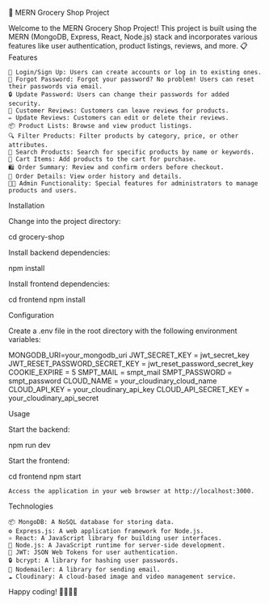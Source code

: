 🛒 MERN Grocery Shop Project

Welcome to the MERN Grocery Shop Project! This project is built using the MERN (MongoDB, Express, React, Node.js) stack and incorporates various features like user authentication, product listings, reviews, and more.
📋 Features

    🚀 Login/Sign Up: Users can create accounts or log in to existing ones.
    🔐 Forgot Password: Forgot your password? No problem! Users can reset their passwords via email.
    🔒 Update Password: Users can change their passwords for added security.
    📝 Customer Reviews: Customers can leave reviews for products.
    ✏ Update Reviews: Customers can edit or delete their reviews.
    📦 Product Lists: Browse and view product listings.
    🔍 Filter Products: Filter products by category, price, or other attributes.
    🔎 Search Products: Search for specific products by name or keywords.
    🛒 Cart Items: Add products to the cart for purchase.
    🛍 Order Summary: Review and confirm orders before checkout.
    📄 Order Details: View order history and details.
    👨‍💼 Admin Functionality: Special features for administrators to manage products and users.

Installation


Change into the project directory:

cd grocery-shop

Install backend dependencies:

npm install

Install frontend dependencies:

cd frontend
npm install

Configuration

Create a .env file in the root directory with the following environment variables:

MONGODB_URI=your_mongodb_uri
JWT_SECRET_KEY = jwt_secret_key
JWT_RESET_PASSWORD_SECRET_KEY = jwt_reset_password_secret_key
COOKIE_EXPIRE = 5
SMPT_MAIL = smpt_mail
SMPT_PASSWORD = smpt_password
CLOUD_NAME = your_cloudinary_cloud_name
CLOUD_API_KEY =  your_cloudinary_api_key
CLOUD_API_SECRET_KEY =  your_cloudinary_api_secret

Usage

Start the backend:

npm run dev

Start the frontend:

cd frontend
npm start

    Access the application in your web browser at http://localhost:3000.

Technologies

    📦 MongoDB: A NoSQL database for storing data.
    ⚙ Express.js: A web application framework for Node.js.
    ⚛ React: A JavaScript library for building user interfaces.
    🚀 Node.js: A JavaScript runtime for server-side development.
    🔑 JWT: JSON Web Tokens for user authentication.
    🔒 bcrypt: A library for hashing user passwords.
    💌 Nodemailer: A library for sending email.
    ☁ Cloudinary: A cloud-based image and video management service.

Happy coding! 👩‍💻👨‍💻
